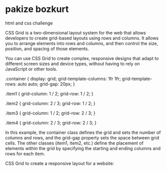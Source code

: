 # pakize bozkurt
html and css challenge

CSS Grid is a two-dimensional layout system for the web that allows developers to create grid-based layouts using rows and columns. It allows you to arrange elements into rows and columns, and then control the size, position, and spacing of those elements.

You can use CSS Grid to create complex, responsive designs that adapt to different screen sizes and device types, without having to rely on JavaScript or other tools.

.container {
  display: grid;
  grid-template-columns: 1fr 1fr;
  grid-template-rows: auto auto;
  grid-gap: 20px;
}

.item1 {
  grid-column: 1 / 2;
  grid-row: 1 / 2;
}

.item2 {
  grid-column: 2 / 3;
  grid-row: 1 / 2;
}

.item3 {
  grid-column: 1 / 2;
  grid-row: 2 / 3;
}

.item4 {
  grid-column: 2 / 3;
  grid-row: 2 / 3;
}

In this example, the container class defines the grid and sets the number of columns and rows, and the grid-gap property sets the space between grid cells. The other classes (item1, item2, etc.) define the placement of elements within the grid by specifying the starting and ending columns and rows for each item.

CSS Grid to create a responsive layout for a website:

